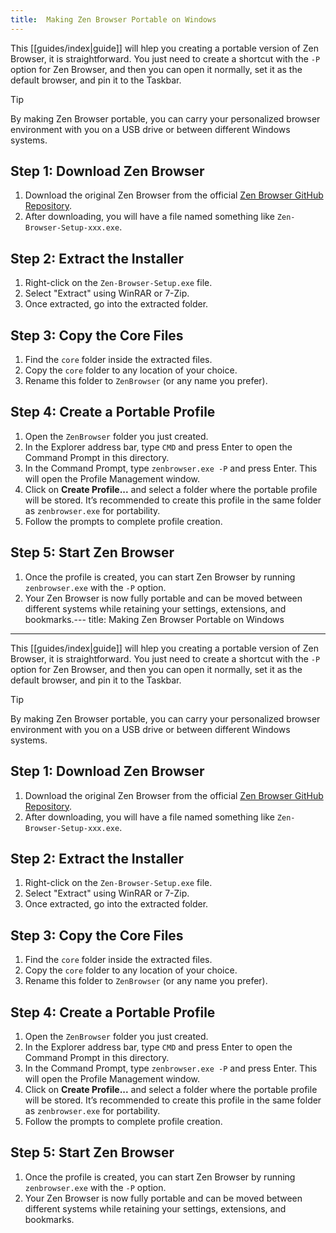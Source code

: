 ```yaml
---
title:  Making Zen Browser Portable on Windows
---
```



This [[guides/index|guide]] will hlep you creating a portable version of Zen Browser, it is straightforward. You just need to create a shortcut with the `-P` option for Zen Browser, and then you can open it normally, set it as the default browser, and pin it to the Taskbar.

>[!tip]
> By making Zen Browser portable, you can carry your personalized browser environment with you on a USB drive or between different Windows systems.

## Step 1: Download Zen Browser

1. Download the original Zen Browser from the official [Zen Browser GitHub Repository](https://github.com/zen-browser/desktop/releases).
2. After downloading, you will have a file named something like `Zen-Browser-Setup-xxx.exe`.

## Step 2: Extract the Installer

1. Right-click on the `Zen-Browser-Setup.exe` file.
2. Select "Extract" using WinRAR or 7-Zip.
3. Once extracted, go into the extracted folder.

## Step 3: Copy the Core Files

1. Find the `core` folder inside the extracted files.
2. Copy the `core` folder to any location of your choice.
3. Rename this folder to `ZenBrowser` (or any name you prefer).

## Step 4: Create a Portable Profile

1. Open the `ZenBrowser` folder you just created.
2. In the Explorer address bar, type `CMD` and press Enter to open the Command Prompt in this directory.
3. In the Command Prompt, type `zenbrowser.exe -P` and press Enter. This will open the Profile Management window.
4. Click on **Create Profile...** and select a folder where the portable profile will be stored. It’s recommended to create this profile in the same folder as `zenbrowser.exe` for portability.
5. Follow the prompts to complete profile creation.

## Step 5: Start Zen Browser

1. Once the profile is created, you can start Zen Browser by running `zenbrowser.exe` with the `-P` option.
2. Your Zen Browser is now fully portable and can be moved between different systems while retaining your settings, extensions, and bookmarks.---
title:  Making Zen Browser Portable on Windows
---


This [[guides/index|guide]] will hlep you creating a portable version of Zen Browser, it is straightforward. You just need to create a shortcut with the `-P` option for Zen Browser, and then you can open it normally, set it as the default browser, and pin it to the Taskbar.

>[!tip]
> By making Zen Browser portable, you can carry your personalized browser environment with you on a USB drive or between different Windows systems.

## Step 1: Download Zen Browser

1. Download the original Zen Browser from the official [Zen Browser GitHub Repository](https://github.com/zen-browser/desktop/releases).
2. After downloading, you will have a file named something like `Zen-Browser-Setup-xxx.exe`.

## Step 2: Extract the Installer

1. Right-click on the `Zen-Browser-Setup.exe` file.
2. Select "Extract" using WinRAR or 7-Zip.
3. Once extracted, go into the extracted folder.

## Step 3: Copy the Core Files

1. Find the `core` folder inside the extracted files.
2. Copy the `core` folder to any location of your choice.
3. Rename this folder to `ZenBrowser` (or any name you prefer).

## Step 4: Create a Portable Profile

1. Open the `ZenBrowser` folder you just created.
2. In the Explorer address bar, type `CMD` and press Enter to open the Command Prompt in this directory.
3. In the Command Prompt, type `zenbrowser.exe -P` and press Enter. This will open the Profile Management window.
4. Click on **Create Profile...** and select a folder where the portable profile will be stored. It’s recommended to create this profile in the same folder as `zenbrowser.exe` for portability.
5. Follow the prompts to complete profile creation.

## Step 5: Start Zen Browser

1. Once the profile is created, you can start Zen Browser by running `zenbrowser.exe` with the `-P` option.
2. Your Zen Browser is now fully portable and can be moved between different systems while retaining your settings, extensions, and bookmarks.